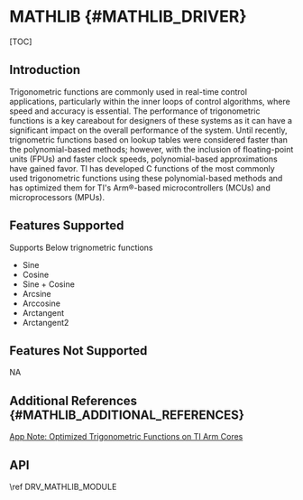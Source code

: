 # MATHLIB {#MATHLIB_DRIVER}

[TOC]

## Introduction

Trigonometric functions are commonly used in real-time control applications, particularly within the inner loops of control algorithms, where speed and accuracy is essential. The performance of trigonometric functions is a key careabout for designers of these systems as it can have a significant impact on the overall performance of the system. Until recently, trignometric functions based on lookup tables were considered faster than the polynomial-based methods; however, with the inclusion of floating-point units (FPUs) and faster clock speeds, polynomial-based approximations have gained favor. TI has developed C functions of the most commonly used trigonometric functions using these polynomial-based methods and has optimized them for TI's Arm®-based microcontrollers (MCUs) and microprocessors (MPUs).

## Features Supported

Supports Below trignometric functions

- Sine
- Cosine
- Sine + Cosine
- Arcsine
- Arccosine
- Arctangent
- Arctangent2

## Features Not Supported

NA

## Additional References {#MATHLIB_ADDITIONAL_REFERENCES}

<a href="https://www.ti.com/lit/pdf/sprad27">App Note: Optimized Trigonometric Functions on TI Arm Cores</a>

## API

\ref DRV_MATHLIB_MODULE
